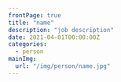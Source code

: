 ```yaml
---
frontPage: true
title: "name"
description: "job description"
date: 2021-04-01T00:00:00Z
categories:
  - person
mainImg:
  url: "/img/person/name.jpg"
---
```

